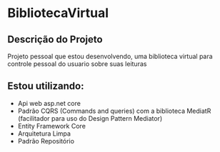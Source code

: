 # BibliotecaVirtual
## Descrição do Projeto
Projeto pessoal que estou desenvolvendo, uma biblioteca virtual para controle pessoal do usuario sobre suas leituras
## Estou utilizando:
  + Api web asp.net core
  + Padrão CQRS (Commands and queries) com a biblioteca MediatR (facilitador para uso do Design Pattern Mediator)
  + Entity Framework Core
  + Arquitetura Limpa
  + Padrão Repositório
    
